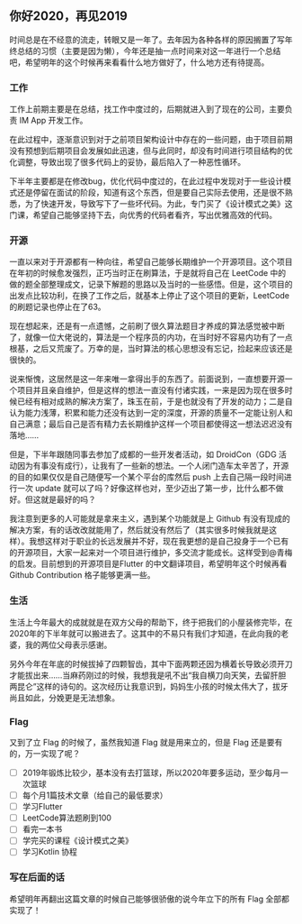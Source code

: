 ## 你好2020，再见2019

时间总是在不经意的流走，转眼又是一年了。去年因为各种各样的原因搁置了写年终总结的习惯（主要是因为懒），今年还是抽一点时间来对这一年进行一个总结吧，希望明年的这个时候再来看看什么地方做好了，什么地方还有待提高。

### 工作

工作上前期主要是在总结，找工作中度过的，后期就进入到了现在的公司，主要负责 IM App 开发工作。

在此过程中，逐渐意识到对于之前项目架构设计中存在的一些问题，由于项目前期没有预想到后期项目会发展如此迅速，但与此同时，却没有时间进行项目结构的优化调整，导致出现了很多代码上的妥协，最后陷入了一种恶性循环。

下半年主要都是在修改bug，优化代码中度过的，在此过程中发现对于一些设计模式还是停留在面试的阶段，知道有这个东西，但是要自己实际去使用，还是很不熟悉，为了快速开发，导致写下了一些坏代码。为此，专门买了《设计模式之美》这门课，希望自己能够坚持下去，向优秀的代码者看齐，写出优雅高效的代码。

### 开源

一直以来对于开源都有一种向往，希望自己能够长期维护一个开源项目。这个项目在年初的时候愈发强烈，正巧当时正在刷算法，于是就将自己在 LeetCode 中的做的题全部整理成文，记录下解题的思路以及当时的一些感悟。但是，这个项目的出发点比较功利，在换了工作之后，就基本上停止了这个项目的更新，LeetCode 的刷题记录也停止在了63。

现在想起来，还是有一点遗憾，之前刷了很久算法题目才养成的算法感觉被中断了，就像一位大佬说的，算法是一个程序员的内功，在当时好不容易内功有了一点根基，之后又荒废了。万幸的是，当时算法的核心思想没有忘记，捡起来应该还是很快的。

说来惭愧，这居然是这一年来唯一拿得出手的东西了。前面说到，一直想要开源一个项目并且亲自维护，但是这样的想法一直没有付诸实践，一来是因为现在很多时候已经有相对成熟的解决方案了，珠玉在前，于是也就没有了开发的动力；二是自认为能力浅薄，积累和能力还没有达到一定的深度，开源的质量不一定能让别人和自己满意；最后自己是否有精力去长期维护这样一个项目都使得这一想法迟迟没有落地……

但是，下半年跟随同事去参加了成都的一些开发者活动，如 DroidCon（GDG 活动因为有事没有成行），让我有了一些新的想法。一个人闭门造车太辛苦了，开源的目的如果仅仅是自己随便写一个某个平台的库然后 push 上去自己隔一段时间进行一次 update 就可以了吗？好像这样也对，至少迈出了第一步，比什么都不做好。但这就是最好的吗？

我注意到更多的人可能就是拿来主义，遇到某个功能就是上 Github 有没有现成的解决方案，有的话改改就能用了，然后就没有然后了（其实很多时候我就是这样）。我想这样对于职业的长远发展并不好，现在我更想的是自己投身于一个已有的开源项目，大家一起来对一个项目进行维护，多交流才能成长。这样受到@青梅的启发。目前想到的开源项目是Flutter 的中文翻译项目，希望明年这个时候再看 Github Contribution 格子能够更满一些。

### 生活

生活上今年最大的成就就是在双方父母的帮助下，终于把我们的小屋装修完毕，在2020年的下半年就可以搬进去了。这其中的不易只有我们才知道，在此向我的老婆，我的两位父母表示感谢。

另外今年在年底的时候拔掉了四颗智齿，其中下面两颗还因为横着长导致必须开刀才能拔出来……当麻药刚过的时候，我想我是吼不出“我自横刀向天笑，去留肝胆两昆仑”这样的诗句的。这次经历让我意识到，妈妈生小孩的时候太伟大了，拔牙尚且如此，分娩更是无法想象。

### Flag

又到了立 Flag 的时候了，虽然我知道 Flag 就是用来立的，但是 Flag 还是要有的，万一实现了呢？

- [ ] 2019年锻炼比较少，基本没有去打篮球，所以2020年要多运动，至少每月一次篮球
- [ ] 每个月1篇技术文章（给自己的最低要求）
- [ ] 学习Flutter
- [ ] LeetCode算法题刷到100
- [ ] 看完一本书
- [ ] 学完买的课程《设计模式之美》
- [ ] 学习Kotlin 协程

### 写在后面的话

希望明年再翻出这篇文章的时候自己能够很骄傲的说今年立下的所有 Flag 全部都实现了！





